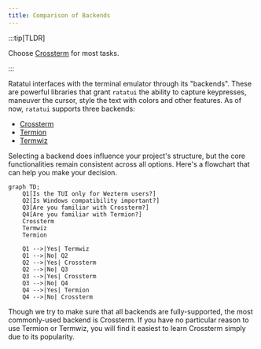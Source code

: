 ```yaml
---
title: Comparison of Backends
---
```


:::tip[TLDR]

Choose [Crossterm](https://crates.io/crates/crossterm) for most tasks.

:::

Ratatui interfaces with the terminal emulator through its "backends". These are powerful libraries
that grant `ratatui` the ability to capture keypresses, maneuver the cursor, style the text with
colors and other features. As of now, `ratatui` supports three backends:

- [Crossterm](https://crates.io/crates/crossterm)
- [Termion](https://crates.io/crates/termion)
- [Termwiz](https://crates.io/crates/termwiz)

Selecting a backend does influence your project's structure, but the core functionalities remain
consistent across all options. Here's a flowchart that can help you make your decision.

```kroki type=mermaid
graph TD;
    Q1[Is the TUI only for Wezterm users?]
    Q2[Is Windows compatibility important?]
    Q3[Are you familiar with Crossterm?]
    Q4[Are you familiar with Termion?]
    Crossterm
    Termwiz
    Termion

    Q1 -->|Yes| Termwiz
    Q1 -->|No| Q2
    Q2 -->|Yes| Crossterm
    Q2 -->|No| Q3
    Q3 -->|Yes| Crossterm
    Q3 -->|No| Q4
    Q4 -->|Yes| Termion
    Q4 -->|No| Crossterm
```

Though we try to make sure that all backends are fully-supported, the most commonly-used backend is
Crossterm. If you have no particular reason to use Termion or Termwiz, you will find it easiest to
learn Crossterm simply due to its popularity.
